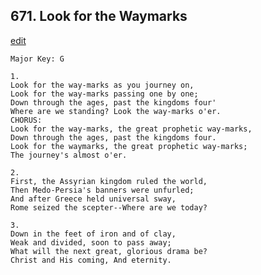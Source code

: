 
## 671.  Look for the Waymarks
[edit](https://docs.google.com/document/d/14dGSXpd_KSV3xPrcgByOcs9HUKGiIO3f/edit?mode=html)



    Major Key: G

    1.
    Look for the way-marks as you journey on,
    Look for the way-marks passing one by one;
    Down through the ages, past the kingdoms four'
    Where are we standing? Look the way-marks o'er.
    CHORUS:
    Look for the way-marks, the great prophetic way-marks,
    Down through the ages, past the kingdoms four.
    Look for the waymarks, the great prophetic way-marks;
    The journey's almost o'er.

    2.
    First, the Assyrian kingdom ruled the world,
    Then Medo-Persia's banners were unfurled;
    And after Greece held universal sway,
    Rome seized the scepter--Where are we today?

    3.
    Down in the feet of iron and of clay,
    Weak and divided, soon to pass away;
    What will the next great, glorious drama be?
    Christ and His coming, And eternity.
